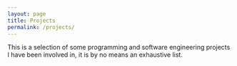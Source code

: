 ```yaml
---
layout: page
title: Projects
permalink: /projects/
---
```


This is a selection of some programming and software engineering projects I have been involved in, it is by no means an exhaustive list. 
